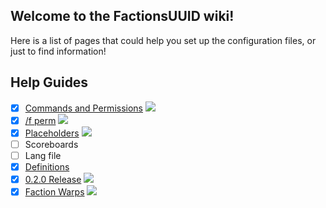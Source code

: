 ## Welcome to the FactionsUUID wiki!
Here is a list of pages that could help you set up the configuration files, or just to find information!

## Help Guides
- [x] [Commands and Permissions](https://github.com/drtshock/Factions/wiki/Commands) ![](https://s9.postimg.org/wkal8ghtr/Untitled-1.png)
- [x] [/f perm](https://github.com/drtshock/Factions/wiki/f-perm) ![](https://s9.postimg.org/wkal8ghtr/Untitled-1.png)
- [x] [Placeholders](https://github.com/drtshock/Factions/wiki/Placeholders) ![](https://s9.postimg.org/wkal8ghtr/Untitled-1.png)
- [ ] Scoreboards
- [ ] Lang file
- [x] [Definitions](https://github.com/drtshock/Factions/wiki/Definitions)
- [x] [0.2.0 Release](https://github.com/drtshock/Factions/wiki/0.2.0-Release) ![](https://s9.postimg.org/wkal8ghtr/Untitled-1.png)
- [x] [Faction Warps](https://github.com/drtshock/Factions/wiki/Password-Protected-Warps) ![](https://s9.postimg.org/wkal8ghtr/Untitled-1.png)